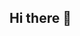 ## Hi there 👋

<!--
**rajat4rao/rajat4rao** is a ✨ _special_ ✨ repository because its `README.md` (this file) appears on your GitHub profile.

- 👋 Hi, I’m Rajat P Rao
- 👀 I’m interested in software developement, web development
- 🌱 I’m currently interested in MERN stack development and has 4+ YOE in PHP software development
- 📫 reach me at
   [![Gmail](https://img.shields.io/badge/Gmail-D14836?style=for-the-badge&logo=gmail&logoColor=white)](mailto:balprao@gmail.com)



